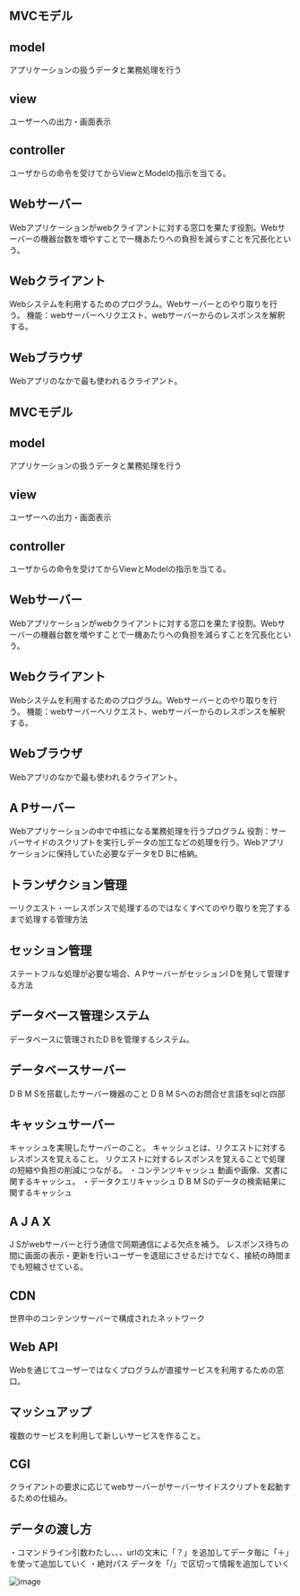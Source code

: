 ## MVCモデル
## model
アプリケーションの扱うデータと業務処理を行う
## view 
ユーザーへの出力・画面表示
## controller
ユーザからの命令を受けてからViewとModelの指示を当てる。
## Webサーバー
Webアプリケーションがwebクライアントに対する窓口を果たす役割。Webサーバーの機器台数を増やすことで一機あたりへの負担を減らすことを冗長化という。
## Webクライアント
Webシステムを利用するためのプログラム。Webサーバーとのやり取りを行う。
機能：webサーバーへリクエスト、webサーバーからのレスポンスを解釈する。
## Webブラウザ
Webアプリのなかで最も使われるクライアント。
　　　
## MVCモデル
## model
アプリケーションの扱うデータと業務処理を行う
## view 
ユーザーへの出力・画面表示
## controller
ユーザからの命令を受けてからViewとModelの指示を当てる。
## Webサーバー
Webアプリケーションがwebクライアントに対する窓口を果たす役割。Webサーバーの機器台数を増やすことで一機あたりへの負担を減らすことを冗長化という。
## Webクライアント
Webシステムを利用するためのプログラム。Webサーバーとのやり取りを行う。
機能：webサーバーへリクエスト、webサーバーからのレスポンスを解釈する。
## Webブラウザ
Webアプリのなかで最も使われるクライアント。
## A Pサーバー
Webアプリケーションの中で中核になる業務処理を行うプログラム
役割：サーバーサイドのスクリプトを実行しデータの加工などの処理を行う。Webアプリケーションに保持していた必要なデータをD Bに格納。
## トランザクション管理
一リクエスト・一レスポンスで処理するのではなくすべてのやり取りを完了するまで処理する管理方法
## セッション管理
ステートフルな処理が必要な場合、A PサーバーがセッションI Dを発して管理する方法
## データベース管理システム
データベースに管理されたD Bを管理するシステム。
## データベースサーバー
D B M Sを搭載したサーバー機器のこと
D B M Sへのお問合せ言語をsqlと四部
## キャッシュサーバー
キャッシュを実現したサーバーのこと。
キャッシュとは、リクエストに対するレスポンスを覚えること。
リクエストに対するレスポンスを覚えることで処理の短縮や負担の削減につながる。
・コンテンツキャッシュ
動画や画像、文書に関するキャッシュ。
・データクエリキャッシュ
D B M Sのデータの検索結果に関するキャッシュ
## A J A X
J Sがwebサーバーと行う通信で同期通信による欠点を補う。
レスポンス待ちの間に画面の表示・更新を行いユーザーを退屈にさせるだけでなく、接続の時間までも短縮させている。
## CDN
世界中のコンテンツサーバーで構成されたネットワーク
## Web API
Webを通じてユーザーではなくプログラムが直接サービスを利用するための窓口。
## マッシュアップ
複数のサービスを利用して新しいサービスを作ること。
## CGI 
クライアントの要求に応じてwebサーバーがサーバーサイドスクリプトを起動するための仕組み。
## データの渡し方
・コマンドライン引数わたし、、、urlの文末に「？」を追加してデータ毎に「＋」を使って追加していく
・絶対パス
データを「/」で区切って情報を追加していく






![image](https://user-images.githubusercontent.com/69971830/112287610-e56a4d00-8ccf-11eb-85b6-3e67d140afb0.png)


